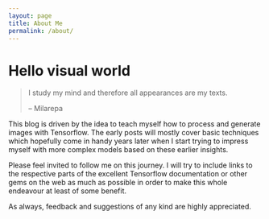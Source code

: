 ```yaml
---
layout: page
title: About Me
permalink: /about/
---
```


# Hello visual world

> I study my mind and therefore all appearances are my texts. 
>
> – Milarepa

This blog is driven by the idea to teach myself how to process and generate images with Tensorflow. The early posts will mostly cover basic techniques which hopefully come in handy years later when I start trying to impress myself with more complex models based on these earlier insights. 

Please feel invited to follow me on this journey. I will try to include links to the respective parts of the excellent Tensorflow documentation or other gems on the web as much as possible in order to make this whole endeavour at least of some benefit. 

As always, feedback and suggestions of any kind are highly appreciated.  
